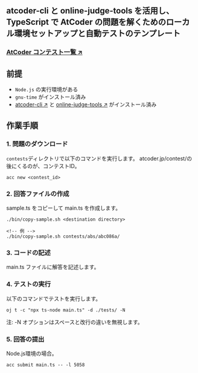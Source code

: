 ## atcoder-cli と online-judge-tools を活用し、TypeScript で AtCoder の問題を解くためのローカル環境セットアップと自動テストのテンプレート


### [AtCoder コンテスト一覧 ↗︎](https://atcoder.jp/contests)


## 前提
- `Node.js` の実行環境がある
- `gnu-time` がインストール済み
- [atcoder-cli ↗︎](https://github.com/Tatamo/atcoder-cli) と [online-judge-tools ↗︎](https://github.com/online-judge-tools/oj/blob/master/README.ja.md) がインストール済み


## 作業手順

### 1. 問題のダウンロード
`contests`ディレクトリで以下のコマンドを実行します。
atcoder.jp/contest/の後にくるのが、コンテストID。

```
acc new <contest_id>
```


### 2. 回答ファイルの作成
sample.ts をコピーして main.ts を作成します。

```
./bin/copy-sample.sh <destination directory>

<!-- 例 -->
./bin/copy-sample.sh contests/abs/abc086a/
```

### 3. コードの記述
main.ts ファイルに解答を記述します。


### 4. テストの実行
以下のコマンドでテストを実行します。


```
oj t -c "npx ts-node main.ts" -d ./tests/ -N
```
注: -N オプションはスペースと改行の違いを無視します。


### 5. 回答の提出
Node.js環境の場合。

```
acc submit main.ts -- -l 5058
```
